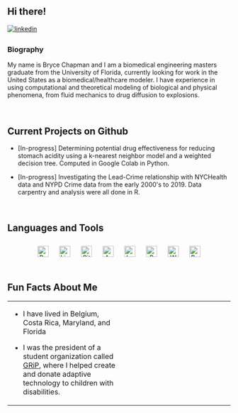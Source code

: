 ## Hi there!  
  

<a href="https://linkedin.com/in/chapmanba" target="_blank">
<img src=https://img.shields.io/badge/linkedin-%231E77B5.svg?&style=for-the-badge&logo=linkedin&logoColor=white alt=linkedin style="margin-bottom: 5px;" />
</a>  
  



### Biography  
My name is Bryce Chapman and I am a biomedical engineering masters graduate from the University of Florida, currently looking for work in the United States as a biomedical/healthcare modeler. I have experience in using computational and theoretical modeling of biological and physical phenomena, from fluid mechanics to drug diffusion to explosions. 
  

<br/>  


## Current Projects on Github
- [In-progress] Determining potential drug effectiveness for reducing stomach acidity using a k-nearest neighbor model and a  weighted decision tree. Computed in Google Colab in Python.  
  

- [In-progress] Investigating the Lead-Crime relationship with NYCHealth data and NYPD Crime data from the early 2000's to 2019. Data carpentry and analysis were all done in R.  
  

<br/>  


## Languages and Tools  
<div align="center">  
<a href="https://www.python.org/" target="_blank"><img style="margin: 10px" src="https://profilinator.rishav.dev/skills-assets/python-original.svg" alt="Python" height="25" /></a>  
<a href="https://www.linux.org/" target="_blank"><img style="margin: 10px" src="https://profilinator.rishav.dev/skills-assets/linux-original.svg" alt="Linux" height="25" /></a>  
<a href="https://github.com/" target="_blank"><img style="margin: 10px" src="https://profilinator.rishav.dev/skills-assets/git-scm-icon.svg" alt="Git" height="25" /></a>  
<a href="https://www.arduino.cc/" target="_blank"><img style="margin: 10px" src="https://profilinator.rishav.dev/skills-assets/arduino.png" alt="Arduino" height="25" /></a>  
<a href="https://www.latex-project.org/" target="_blank"><img style="margin: 10px" src="https://profilinator.rishav.dev/skills-assets/latex.png" alt="LaTeX" height="25" /></a>  
<a href="https://www.r-project.org/" target="_blank"><img style="margin: 10px" src="https://profilinator.rishav.dev/skills-assets/r.svg" alt="R" height="25" /></a>  
<a href="https://wordpress.com/" target="_blank"><img style="margin: 10px" src="https://profilinator.rishav.dev/skills-assets/wordpress.png" alt="WordPress" height="25" /></a>  
<a href="https://www.gnu.org/software/bash/" target="_blank"><img style="margin: 10px" src="https://profilinator.rishav.dev/skills-assets/gnu_bash-icon.svg" alt="Bash" height="25" /></a>  
</div>  

<br/>  


## Fun Facts About Me  
<table><tr><td valign="top" width="50%">

- I have lived in Belgium, Costa Rica, Maryland, and Florida  
  

- I was the president of a student organization called [GRiP](https://www.bme.ufl.edu/labs/grip/), where I helped create and donate adaptive technology to children with disabilities.  


</td><td valign="top" width="50%">

![]()  


</td></tr></table>
<br />
